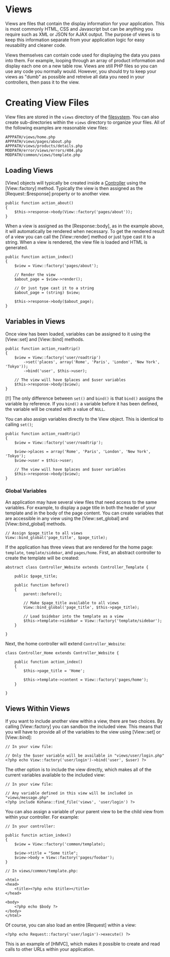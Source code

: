 # Views

Views are files that contain the display information for your application. This is most commonly HTML, CSS and Javascript but can be anything you require such as XML or JSON for AJAX output. The purpose of views is to keep this information separate from your application logic for easy reusability and cleaner code.

Views themselves can contain code used for displaying the data you pass into them. For example, looping through an array of product information and display each one on a new table row. Views are still PHP files so you can use any code you normally would.  However, you should try to keep your views as "dumb" as possible and retreive all data you need in your controllers, then pass it to the view.

# Creating View Files

View files are stored in the `views` directory of the [filesystem](files). You can also create sub-directories within the `views` directory to organize your files. All of the following examples are reasonable view files:

    APPPATH/views/home.php
    APPPATH/views/pages/about.php
    APPPATH/views/products/details.php
    MODPATH/error/views/errors/404.php
    MODPATH/common/views/template.php

## Loading Views

[View] objects will typically be created inside a [Controller](mvc/controllers) using the [View::factory] method. Typically the view is then assigned as the [Request::$response] property or to another view.

    public function action_about()
    {
        $this->response->body(View::factory('pages/about'));
    }

When a view is assigned as the [Response::body], as in the example above, it will automatically be rendered when necessary. To get the rendered result of a view you can call the [View::render] method or just type cast it to a string. When a view is rendered, the view file is loaded and HTML is generated.

    public function action_index()
    {
        $view = View::factory('pages/about');

        // Render the view
        $about_page = $view->render();

        // Or just type cast it to a string
        $about_page = (string) $view;

        $this->response->body($about_page);
    }

## Variables in Views

Once view has been loaded, variables can be assigned to it using the [View::set] and [View::bind] methods.

    public function action_roadtrip()
    {
        $view = View::factory('user/roadtrip')
            ->set('places', array('Rome', 'Paris', 'London', 'New York', 'Tokyo'));
            ->bind('user', $this->user);

        // The view will have $places and $user variables
        $this->response->body($view);
    }

[!!] The only difference between `set()` and `bind()` is that `bind()` assigns the variable by reference. If you `bind()` a variable before it has been defined, the variable will be created with a value of `NULL`.  

You can also assign variables directly to the View object.  This is identical to calling `set()`;

    public function action_roadtrip()
    {
        $view = View::factory('user/roadtrip');
            
        $view->places = array('Rome', 'Paris', 'London', 'New York', 'Tokyo');
        $view->user = $this->user;

        // The view will have $places and $user variables
        $this->response->body($view);
    }

### Global Variables

An application may have several view files that need access to the same variables. For example, to display a page title in both the header of your template and in the body of the page content. You can create variables that are accessible in any view using the [View::set_global] and [View::bind_global] methods.

    // Assign $page_title to all views
    View::bind_global('page_title', $page_title);

If the application has three views that are rendered for the home page: `template`, `template/sidebar`, and `pages/home`. First, an abstract controller to create the template will be created:

    abstract class Controller_Website extends Controller_Template {

        public $page_title;

        public function before()
        {
            parent::before();

            // Make $page_title available to all views
            View::bind_global('page_title', $this->page_title);

            // Load $sidebar into the template as a view
            $this->template->sidebar = View::factory('template/sidebar');
        }

    }

Next, the home controller will extend `Controller_Website`:

    class Controller_Home extends Controller_Website {

        public function action_index()
        {
            $this->page_title = 'Home';

            $this->template->content = View::factory('pages/home');
        }

    }

## Views Within Views

If you want to include another view within a view, there are two choices. By calling [View::factory] you can sandbox the included view. This means that you will have to provide all of the variables to the view using [View::set] or [View::bind]:
    
    // In your view file:
    
    // Only the $user variable will be available in "views/user/login.php"
    <?php echo View::factory('user/login')->bind('user', $user) ?>

The other option is to include the view directly, which makes all of the current variables available to the included view:

    // In your view file:
    
    // Any variable defined in this view will be included in "views/message.php"
    <?php include Kohana::find_file('views', 'user/login') ?>

You can also assign a variable of your parent view to be the child view from within your controller.  For example:

    // In your controller:

    public functin action_index()
    {
        $view = View::factory('common/template);
        
        $view->title = "Some title";
        $view->body = View::factory('pages/foobar');
    }
    
    // In views/common/template.php:
    
    <html>
    <head>
        <title><?php echo $title></title>
    </head>
    
    <body>
        <?php echo $body ?>
    </body>
    </html>

Of course, you can also load an entire [Request] within a view:

    <?php echo Request::factory('user/login')->execute() ?>

This is an example of \[HMVC], which makes it possible to create and read calls to other URLs within your application.
